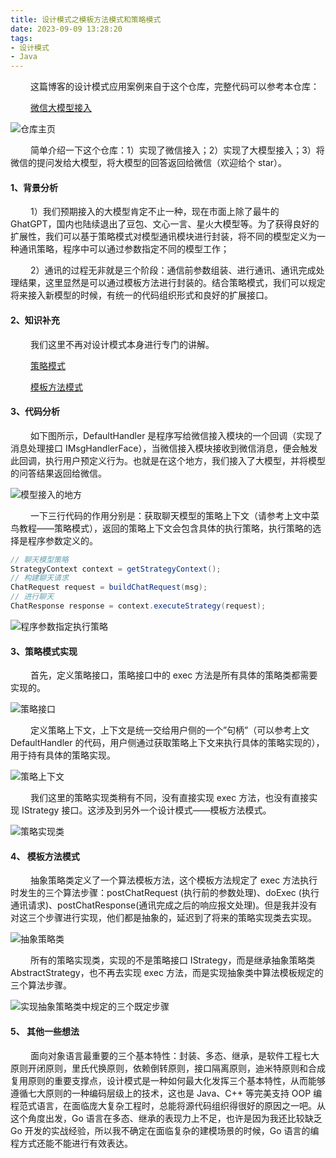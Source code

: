 ```yaml
---
title: 设计模式之模板方法模式和策略模式
date: 2023-09-09 13:28:20
tags:
- 设计模式
- Java
---
```


&ensp;&ensp;&ensp;&ensp; 这篇博客的设计模式应用案例来自于这个仓库，完整代码可以参考本仓库：

&ensp;&ensp;&ensp;&ensp; [微信大模型接入](https://github.com/3546514206/WxChatGPT)

![仓库主页](/pic/基本功/设计模式/设计模式之模板方法模式和策略模式/微信聊天仓库.png)

&ensp;&ensp;&ensp;&ensp; 简单介绍一下这个仓库：1）实现了微信接入；2）实现了大模型接入；3）将微信的提问发给大模型，将大模型的回答返回给微信（欢迎给个 star）。

#### __1、背景分析__

&ensp;&ensp;&ensp;&ensp; 1）我们预期接入的大模型肯定不止一种，现在市面上除了最牛的 GhatGPT，国内也陆续退出了豆包、文心一言、星火大模型等。为了获得良好的扩展性，我们可以基于策略模式对模型通讯模块进行封装，将不同的模型定义为一种通讯策略，程序中可以通过参数指定不同的模型工作；

&ensp;&ensp;&ensp;&ensp; 2）通讯的过程无非就是三个阶段：通信前参数组装、进行通讯、通讯完成处理结果，这里显然是可以通过模板方法进行封装的。结合策略模式，我们可以规定将来接入新模型的时候，有统一的代码组织形式和良好的扩展接口。

#### __2、知识补充__

&ensp;&ensp;&ensp;&ensp; 我们这里不再对设计模式本身进行专门的讲解。

&ensp;&ensp;&ensp;&ensp; [策略模式](https://www.runoob.com/design-pattern/strategy-pattern.html)

&ensp;&ensp;&ensp;&ensp; [模板方法模式](https://www.runoob.com/design-pattern/template-pattern.html)

#### __3、代码分析__

&ensp;&ensp;&ensp;&ensp; 如下图所示，DefaultHandler 是程序写给微信接入模块的一个回调（实现了消息处理接口 IMsgHandlerFace），当微信接入模块接收到微信消息，便会触发此回调，执行用户预定义行为。也就是在这个地方，我们接入了大模型，并将模型的问答结果返回给微信。 

![模型接入的地方](/pic/基本功/设计模式/设计模式之模板方法模式和策略模式/模型接入的地方.png)

&ensp;&ensp;&ensp;&ensp; 一下三行代码的作用分别是：获取聊天模型的策略上下文（请参考上文中菜鸟教程——策略模式），返回的策略上下文会包含具体的执行策略，执行策略的选择是程序参数定义的。

```Java
// 聊天模型策略
StrategyContext context = getStrategyContext();
// 构建聊天请求
ChatRequest request = buildChatRequest(msg);
// 进行聊天
ChatResponse response = context.executeStrategy(request);
```

![程序参数指定执行策略](/pic/基本功/设计模式/设计模式之模板方法模式和策略模式/参数指定聊天模型.png)

#### __3、策略模式实现__

&ensp;&ensp;&ensp;&ensp; 首先，定义策略接口，策略接口中的 exec 方法是所有具体的策略类都需要实现的。

![策略接口](/pic/基本功/设计模式/设计模式之模板方法模式和策略模式/策略接口.png)

&ensp;&ensp;&ensp;&ensp; 定义策略上下文，上下文是统一交给用户侧的一个”句柄”（可以参考上文 DefaultHandler 的代码，用户侧通过获取策略上下文来执行具体的策略实现的），用于持有具体的策略实现。

![策略上下文](/pic/基本功/设计模式/设计模式之模板方法模式和策略模式/策略上下文.png)

&ensp;&ensp;&ensp;&ensp; 我们这里的策略实现类稍有不同，没有直接实现 exec 方法，也没有直接实现 IStrategy 接口。这涉及到另外一个设计模式——模板方法模式。

![策略实现类](/pic/基本功/设计模式/设计模式之模板方法模式和策略模式/策略类.png)

#### __4、__ 模板方法模式

&ensp;&ensp;&ensp;&ensp; 抽象策略类定义了一个算法模板方法，这个模板方法规定了 exec 方法执行时发生的三个算法步骤：postChatRequest (执行前的参数处理)、doExec (执行通讯请求)、postChatResponse(通讯完成之后的响应报文处理)。但是我并没有对这三个步骤进行实现，他们都是抽象的，延迟到了将来的策略实现类去实现。

![抽象策略类](/pic/基本功/设计模式/设计模式之模板方法模式和策略模式/抽象策略类.jpg)



&ensp;&ensp;&ensp;&ensp; 所有的策略实现类，实现的不是策略接口 IStrategy，而是继承抽象策略类 AbstractStrategy，也不再去实现 exec 方法，而是实现抽象类中算法模板规定的三个算法步骤。

![实现抽象策略类中规定的三个既定步骤](/pic/基本功/设计模式/设计模式之模板方法模式和策略模式/实现抽象父类的模板方法.jpg)

#### __5、__ 其他一些想法

&ensp;&ensp;&ensp;&ensp; 面向对象语言最重要的三个基本特性：封装、多态、继承，是软件工程七大原则开闭原则，里氏代换原则，依赖倒转原则，接口隔离原则，迪米特原则和合成复用原则的重要支撑点，设计模式是一种如何最大化发挥三个基本特性，从而能够遵循七大原则的一种编码层级上的技术，这也是 Java、C++ 等完美支持 OOP 编程范式语言，在面临庞大复杂工程时，总能将源代码组织得很好的原因之一吧。从这个角度出发，Go 语言在多态、继承的表现力上不足，也许是因为我还比较缺乏 Go 开发的实战经验，所以我不确定在面临复杂的建模场景的时候，Go 语言的编程方式还能不能进行有效表达。
